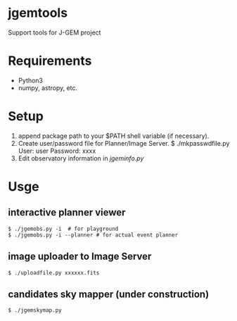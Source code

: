 # jgemtools
Support tools for J-GEM project

# Requirements

* Python3
* numpy, astropy, etc.

# Setup
1. append package path to your $PATH shell variable (if necessary).
2. Create user/password file for Planner/Image Server.
    $ ./mkpasswdfile.py
    User: user
    Password: xxxx
3. Edit observatory information in *jgeminfo.py*

# Usge
## interactive planner viewer
    $ ./jgemobs.py -i  # for playground
    $ ./jgemobs.py -i --planner # for actual event planner

## image uploader to Image Server
    $ ./uploadfile.py xxxxxx.fits

## candidates sky mapper (under construction)
    $ ./jgemskymap.py
